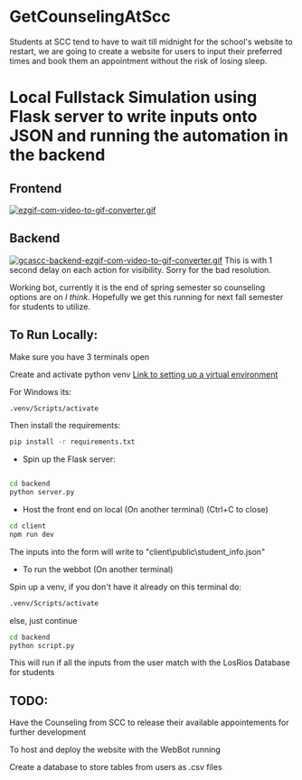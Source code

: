 # GetCounselingAtScc
Students at SCC tend to have to wait till midnight for the school's website to restart, we are going to create a website for users to input their preferred times and book them an appointment without the risk of losing sleep.

# Local Fullstack Simulation using Flask server to write inputs onto JSON and running the automation in the backend
## Frontend
[![ezgif-com-video-to-gif-converter.gif](https://i.postimg.cc/ZnGnYkMB/ezgif-com-video-to-gif-converter.gif)](https://postimg.cc/FkxNG6mN)
## Backend
[![gcascc-backend-ezgif-com-video-to-gif-converter.gif](https://i.postimg.cc/bNg4j0S8/gcascc-backend-ezgif-com-video-to-gif-converter.gif)](https://postimg.cc/56HsBCmk)
This is with 1 second delay on each action for visibility.
Sorry for the bad resolution.

Working bot, currently it is the end of spring semester so counseling options are on *I think*. Hopefully we get this running for next fall semester for students to utilize.

## To Run Locally:

Make sure you have 3 terminals open

Create and activate python venv [Link to setting up a virtual environment](https://python.land/virtual-environments/virtualenv)

For Windows its:

```bash
.venv/Scripts/activate
```
Then install the requirements:
```bash
pip install -r requirements.txt
```

- Spin up the Flask server:
```bash

cd backend
python server.py
```

- Host the front end on local (On another terminal) (Ctrl+C to close)
```bash
cd client
npm run dev
```

The inputs into the form will write to "client\public\student_info.json"

- To run the webbot (On another terminal)

Spin up a venv, if you don't have it already on this terminal do:
```bash
.venv/Scripts/activate
```
else, just continue

```bash
cd backend
python script.py
```

This will run if all the inputs from the user match with the LosRios Database for students

## TODO:
Have the Counseling from SCC to release their available appointements for further development

To host and deploy the website with the WebBot running

Create a database to store tables from users as .csv files
